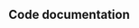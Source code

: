 ## Code documentation

[comment]: <> (::: tests.integration.test_vulnerability_detector.test_feeds.archlinux.test_invalid_values_archlinux_feed)
